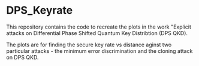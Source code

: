 # DPS_Keyrate
This repository contains the code to recreate the plots in the work "Explicit attacks on Differential Phase Shifted Quantum Key Distribtion (DPS QKD).

The plots are for finding the secure key rate vs distance aginst two particular attacks - the minimum error discrimination and the cloning attack on DPS QKD. 
